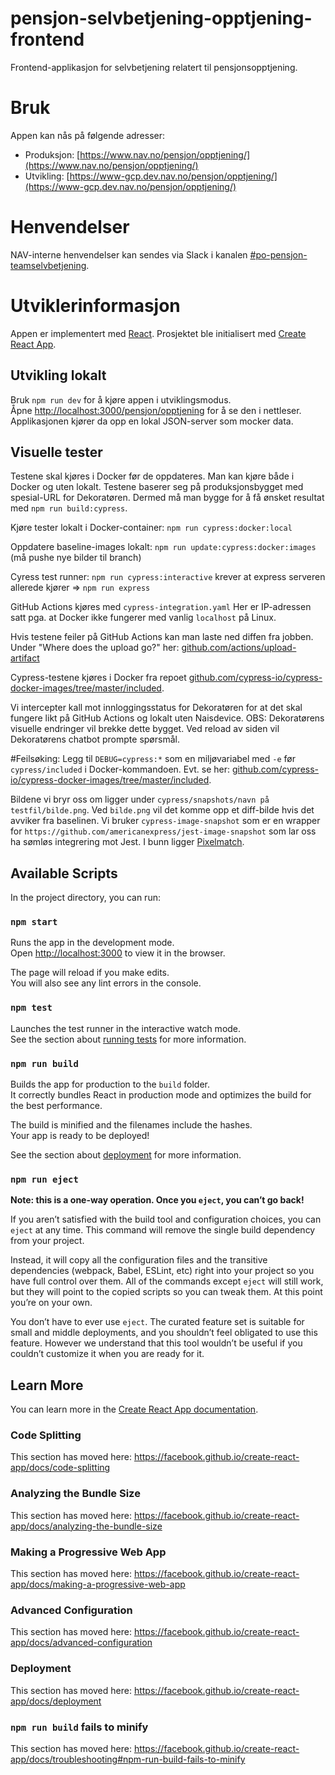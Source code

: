 # pensjon-selvbetjening-opptjening-frontend

Frontend-applikasjon for selvbetjening relatert til pensjonsopptjening.

# Bruk

Appen kan nås på følgende adresser: 
- Produksjon: [https://www.nav.no/pensjon/opptjening/](https://www.nav.no/pensjon/opptjening/)
- Utvikling: [https://www-gcp.dev.nav.no/pensjon/opptjening/](https://www-gcp.dev.nav.no/pensjon/opptjening/)

# Henvendelser

NAV-interne henvendelser kan sendes via Slack i kanalen [#po-pensjon-teamselvbetjening](https://nav-it.slack.com/archives/C014M7U1GBY).

# Utviklerinformasjon

Appen er implementert med [React](https://reactjs.org/).
Prosjektet ble initialisert med [Create React App](https://github.com/facebook/create-react-app).

## Utvikling lokalt

Bruk `npm run dev` for å kjøre appen i utviklingsmodus.<br/> 
Åpne [http://localhost:3000/pensjon/opptjening](http://localhost:3000/pensjon/opptjening) for å se den i nettleser.
Applikasjonen kjører da opp en lokal JSON-server som mocker data.

## Visuelle tester
Testene skal kjøres i Docker før de oppdateres. Man kan kjøre både i Docker og uten lokalt.
Testene baserer seg på produksjonsbygget med spesial-URL for Dekoratøren. Dermed må 
man bygge for å få ønsket resultat med `npm run build:cypress`.

Kjøre tester lokalt i Docker-container: `npm run cypress:docker:local`

Oppdatere baseline-images lokalt: `npm run update:cypress:docker:images` (må pushe nye bilder til branch)

Cyress test runner: `npm run cypress:interactive` krever at express serveren allerede kjører => `npm run express`

GitHub Actions kjøres med `cypress-integration.yaml` Her er IP-adressen satt pga. at Docker ikke fungerer med vanlig `localhost` på Linux.

Hvis testene feiler på GitHub Actions kan man laste ned diffen fra jobben. Under "Where does the upload go?" her: [github.com/actions/upload-artifact](https://github.com/actions/upload-artifact)

Cypress-testene kjøres i Docker fra repoet [github.com/cypress-io/cypress-docker-images/tree/master/included](https://github.com/cypress-io/cypress-docker-images/tree/master/included).

Vi intercepter kall mot innloggingsstatus for Dekoratøren for at det skal fungere likt på GitHub Actions og lokalt uten Naisdevice.
OBS: Dekoratørens visuelle endringer vil brekke dette bygget. Ved reload av siden vil Dekoratørens chatbot prompte spørsmål.

#Feilsøking:
Legg til `DEBUG=cypress:*` som en miljøvariabel med `-e` før `cypress/included` i Docker-kommandoen.
Evt. se her: [github.com/cypress-io/cypress-docker-images/tree/master/included](https://github.com/cypress-io/cypress-docker-images/tree/master/included).

Bildene vi bryr oss om ligger under `cypress/snapshots/navn på testfil/bilde.png`.
Ved `bilde.png` vil det komme opp et diff-bilde hvis det avviker fra baselinen.
Vi bruker `cypress-image-snapshot` som er en wrapper for `https://github.com/americanexpress/jest-image-snapshot`
som lar oss ha sømløs integrering mot Jest.
I bunn ligger [Pixelmatch](https://github.com/mapbox/pixelmatch).

## Available Scripts

In the project directory, you can run:

### `npm start`

Runs the app in the development mode.<br />
Open [http://localhost:3000](http://localhost:3000) to view it in the browser.

The page will reload if you make edits.<br />
You will also see any lint errors in the console.

### `npm test`

Launches the test runner in the interactive watch mode.<br />
See the section about [running tests](https://facebook.github.io/create-react-app/docs/running-tests) for more information.

### `npm run build`

Builds the app for production to the `build` folder.<br />
It correctly bundles React in production mode and optimizes the build for the best performance.

The build is minified and the filenames include the hashes.<br />
Your app is ready to be deployed!

See the section about [deployment](https://facebook.github.io/create-react-app/docs/deployment) for more information.

### `npm run eject`

**Note: this is a one-way operation. Once you `eject`, you can’t go back!**

If you aren’t satisfied with the build tool and configuration choices, you can `eject` at any time. This command will remove the single build dependency from your project.

Instead, it will copy all the configuration files and the transitive dependencies (webpack, Babel, ESLint, etc) right into your project so you have full control over them. All of the commands except `eject` will still work, but they will point to the copied scripts so you can tweak them. At this point you’re on your own.

You don’t have to ever use `eject`. The curated feature set is suitable for small and middle deployments, and you shouldn’t feel obligated to use this feature. However we understand that this tool wouldn’t be useful if you couldn’t customize it when you are ready for it.

## Learn More

You can learn more in the [Create React App documentation](https://facebook.github.io/create-react-app/docs/getting-started).

### Code Splitting

This section has moved here: https://facebook.github.io/create-react-app/docs/code-splitting

### Analyzing the Bundle Size

This section has moved here: https://facebook.github.io/create-react-app/docs/analyzing-the-bundle-size

### Making a Progressive Web App

This section has moved here: https://facebook.github.io/create-react-app/docs/making-a-progressive-web-app

### Advanced Configuration

This section has moved here: https://facebook.github.io/create-react-app/docs/advanced-configuration

### Deployment

This section has moved here: https://facebook.github.io/create-react-app/docs/deployment

### `npm run build` fails to minify

This section has moved here: https://facebook.github.io/create-react-app/docs/troubleshooting#npm-run-build-fails-to-minify
